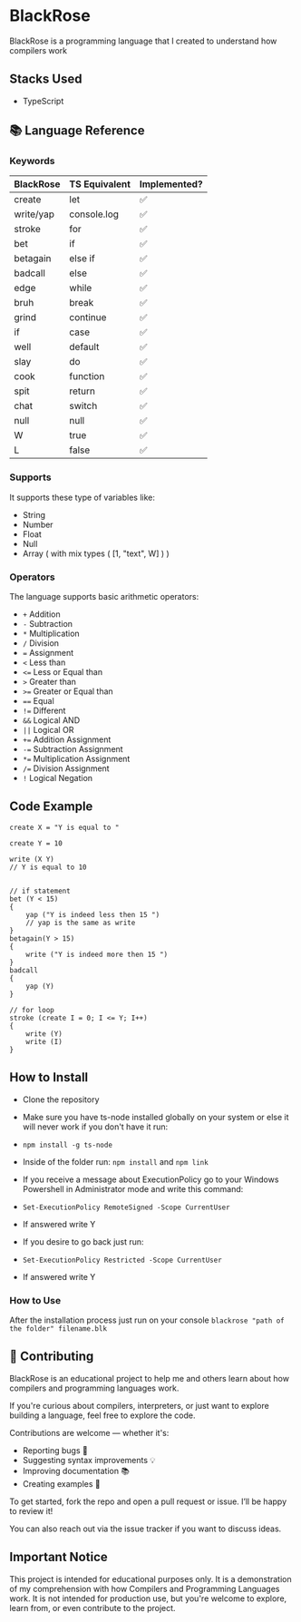 # BlackRose

BlackRose is a programming language that I created to understand how compilers work

## Stacks Used
- TypeScript


## 📚 Language Reference

### Keywords

|    BlackRose   | TS Equivalent | Implemented? |
| -------------- | ------------- | ------------ |
| create         | let           | ✅           |
| write/yap      | console.log   | ✅           |
| stroke         | for           | ✅           |
| bet            | if            | ✅           |
| betagain       | else if       | ✅           |
| badcall        | else          | ✅           |
| edge           | while         | ✅           |
| bruh           | break         | ✅           |
| grind          | continue      | ✅           |
| if             | case          | ✅           |
| well           | default       | ✅           |
| slay           | do            | ✅           |
| cook           | function      | ✅           |
| spit           | return        | ✅           |
| chat           | switch        | ✅           |
| null           | null          | ✅           |
| W              | true          | ✅           |
| L              | false         | ✅           |

### Supports

It supports these type of variables like:
- String
- Number
- Float
- Null
- Array ( with mix types ( [1, "text", W] ) )


### Operators

The language supports basic arithmetic operators:

- `+` Addition
- `-` Subtraction
- `*` Multiplication
- `/` Division
- `=` Assignment
- `<` Less than
- `<=` Less or Equal than
- `>` Greater than
- `>=` Greater or Equal than
- `==` Equal
- `!=` Different
- `&&` Logical AND
- `||` Logical OR
- `+=` Addition Assignment
- `-=` Subtraction Assignment
- `*=` Multiplication Assignment
- `/=` Division Assignment
- `!`  Logical Negation

## Code Example

```plaintext
create X = "Y is equal to "

create Y = 10

write (X Y)
// Y is equal to 10


// if statement
bet (Y < 15)
{
    yap ("Y is indeed less then 15 ")
    // yap is the same as write
}
betagain(Y > 15)
{
    write ("Y is indeed more then 15 ")
}
badcall
{
    yap (Y)
}

// for loop
stroke (create I = 0; I <= Y; I++)
{
    write (Y)
    write (I)
}
```

## How to Install
- Clone the repository 
- Make sure you have ts-node installed globally on your system or else it will never work if you don't have it run:
- `npm install -g ts-node`
- Inside of the folder run: `npm install` and `npm link`

- If you receive a message about ExecutionPolicy go to your Windows Powershell in Administrator mode and write this command:
- `Set-ExecutionPolicy RemoteSigned -Scope CurrentUser`
- If answered write Y 

- If you desire to go back just run:
- `Set-ExecutionPolicy Restricted -Scope CurrentUser`
- If answered write Y 

### How to Use

After the installation process just run on your console
`blackrose "path of the folder" filename.blk`

## 🤝 Contributing

BlackRose is an educational project to help me and others learn about how compilers and programming languages work.

If you're curious about compilers, interpreters, or just want to explore building a language, feel free to explore the code.

Contributions are welcome — whether it's:
- Reporting bugs 🐞
- Suggesting syntax improvements 💡
- Improving documentation 📚
- Creating examples 🧪

To get started, fork the repo and open a pull request or issue. I’ll be happy to review it!

You can also reach out via the issue tracker if you want to discuss ideas.

## Important Notice
This project is intended for educational purposes only. It is a demonstration of my comprehension with how Compilers and Programming Languages work.
It is not intended for production use, but you're welcome to explore, learn from, or even contribute to the project.
